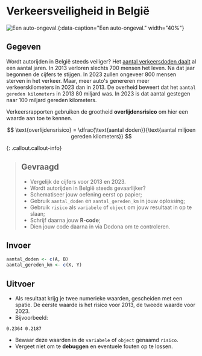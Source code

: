 # Verkeersveiligheid in België

![Een auto-ongeval.](media/will-creswick.jpg "Foto door Will Creswick op Unsplash."){:data-caption="Een auto-ongeval." width="40%"}

## Gegeven

Wordt autorijden in België steeds veiliger? Het <a href="https://statbel.fgov.be/nl/themas/mobiliteit/verkeer/verkeersongevallen" target="_blank">aantal verkeersdoden daalt</a> al een aantal jaren. 
In 2013 verloren slechts 700 mensen het leven. Na dat jaar begonnen de cijfers te stijgen. 
In 2023 zullen ongeveer 800 mensen sterven in het verkeer. Maar, meer auto's genereren meer verkeerskilometers in 2023 dan in 2013. 
De overheid beweert dat het `aantal gereden kilometers` in 2013 80 miljard was. In 2023 is dat aantal gestegen naar 100 miljard gereden kilometers. 

Verkeersrapporten gebruiken de grootheid **overlijdensrisico** om hier een waarde aan toe te kennen.

$$
 \text{overlijdensrisico} = \dfrac{\text{aantal doden}}{\text{aantal miljoen gereden kilometers}}
$$


{: .callout.callout-info}
>## Gevraagd
>
>* Vergelijk de cijfers voor 2013 en 2023.
>* Wordt autorijden in België steeds gevaarlijker?
>* Schematiseer jouw oefening eerst op papier;
>* Gebruik `aantal_doden` en `aantal_gereden_km` in jouw oplossing;
>* Gebruik `risico` als `variabele` of `object` om jouw resultaat in op te slaan;
>* Schrijf daarna jouw **R-code**;
>* Dien jouw code daarna in via Dodona om te controleren. 

## Invoer

```R
aantal_doden <- c(A, B)
aantal_gereden_km <- c(X, Y)
```

## Uitvoer

* Als resultaat krijg je twee numerieke waarden, gescheiden met een spatie. De eerste waarde is het risico voor 2013, de tweede waarde voor 2023.
* Bijvoorbeeld:
```
0.2364 0.2187
```
* Bewaar deze waarden in de `variabele` of `object` genaamd `risico`. 
* Vergeet niet om te **debuggen** en eventuele fouten op te lossen.
